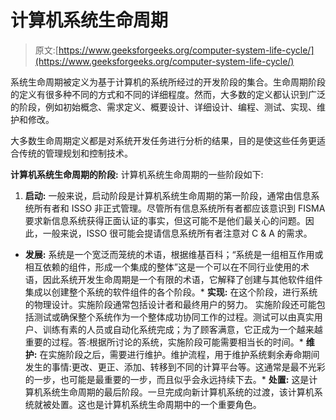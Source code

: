 # 计算机系统生命周期

> 原文:[https://www.geeksforgeeks.org/computer-system-life-cycle/](https://www.geeksforgeeks.org/computer-system-life-cycle/)

系统生命周期被定义为基于计算机的系统所经过的开发阶段的集合。生命周期阶段的定义有很多种不同的方式和不同的详细程度。然而，大多数的定义都认识到广泛的阶段，例如初始概念、需求定义、概要设计、详细设计、编程、测试、实现、维护和修改。

大多数生命周期定义都是对系统开发任务进行分析的结果，目的是使这些任务更适合传统的管理规划和控制技术。

**计算机系统生命周期的阶段:**
计算机系统生命周期的一些阶段如下:

1.  **启动:**
    一般来说，启动阶段是计算机系统生命周期的第一阶段，通常由信息系统所有者和 ISSO 非正式管理。尽管所有信息系统所有者都应该意识到 FISMA 要求新信息系统获得正面认证的事实，但这可能不是他们最关心的问题。因此，一般来说，ISSO 很可能会提请信息系统所有者注意对 C & A 的需求。

*   **发展:**
    系统是一个宽泛而笼统的术语，根据维基百科；“系统是一组相互作用或相互依赖的组件，形成一个集成的整体”这是一个可以在不同行业使用的术语，因此系统开发生命周期是一个有限的术语，它解释了创建与其他软件组件集成以创建整个系统的软件组件的各个阶段。*   **实现:**
    在这个阶段，进行系统的物理设计。实施阶段通常包括设计者和最终用户的努力。
    实施阶段还可能包括测试或确保整个系统作为一个整体成功协同工作的过程。测试可以由真实用户、训练有素的人员或自动化系统完成；为了顾客满意，它正成为一个越来越重要的过程。答:根据所讨论的系统，实施阶段可能需要相当长的时间。*   **维护:**
    在实施阶段之后，需要进行维护。维护流程，用于维护系统剩余寿命期间发生的事情:更改、更正、添加、转移到不同的计算平台等。这通常是最不光彩的一步，也可能是最重要的一步，而且似乎会永远持续下去。*   **处置:**
    这是计算机系统生命周期的最后阶段。一旦完成向新计算机系统的过渡，该计算机系统就被处置。这也是计算机系统生命周期中的一个重要角色。